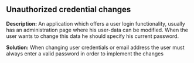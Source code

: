 
Unauthorized credential changes
-------

**Description:**
An application which offers a user login functionality, usually has an administration page where his user-data can be modified.
When the user wants to change this data he should specify his current password.


**Solution:**
When changing user credentials or email address the user must always enter a valid password in order to implement the changes

	
